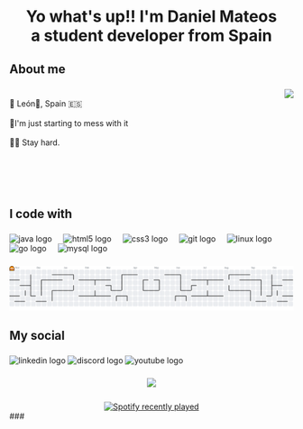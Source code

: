 <h1 align="center">Yo what's up!! I'm Daniel Mateos<br>a student developer from Spain</h1>

###

<h2 align="left">About me</h2>

###

<img align="right" height="180" src="https://media.tenor.com/IH_TkAC2dQQAAAAM/test.gif"  />

###

<p align="left">‎ <br>📍 León🦁, Spain 🇪🇸<br><br>🥶I'm just starting to mess with it<br><br>💪🏻 Stay hard.</p>

###

<br clear="both">

<h2 align="left">I code with</h2>

###

<div align="left">
  <img src="https://cdn.jsdelivr.net/gh/devicons/devicon/icons/java/java-original.svg" height="40" alt="java logo"  />
  <img width="12" />
  <img src="https://cdn.jsdelivr.net/gh/devicons/devicon/icons/html5/html5-original.svg" height="40" alt="html5 logo"  />
  <img width="12" />
  <img src="https://cdn.jsdelivr.net/gh/devicons/devicon/icons/css3/css3-original.svg" height="40" alt="css3 logo"  />
  <img width="12" />
  <img src="https://cdn.jsdelivr.net/gh/devicons/devicon/icons/git/git-original.svg" height="40" alt="git logo"  />
  <img width="12" />
  <img src="https://cdn.jsdelivr.net/gh/devicons/devicon/icons/linux/linux-original.svg" height="40" alt="linux logo"  />
  <img width="12" />
  <img src="https://cdn.jsdelivr.net/gh/devicons/devicon/icons/go/go-original.svg" height="40" alt="go logo"  />
  <img width="12" />
  <img src="https://cdn.jsdelivr.net/gh/devicons/devicon/icons/mysql/mysql-original.svg" height="40" alt="mysql logo"  />
</div>

###

<picture>
  <source media="(prefers-color-scheme: dark)" srcset="https://raw.githubusercontent.com/Damaro684/Damaro684/output/pacman-contribution-graph-dark.svg">
  <source media="(prefers-color-scheme: light)" srcset="https://raw.githubusercontent.com/Damaro684/Damaro684/output/pacman-contribution-graph.svg">
  <img alt="pacman contribution graph" src="https://raw.githubusercontent.com/Damaro684/Damaro684/output/pacman-contribution-graph.svg">
</picture>

###

<h2 align="left">My social</h2>

###

<div align="left">
  <img src="https://raw.githubusercontent.com/maurodesouza/profile-readme-generator/master/src/assets/icons/social/linkedin/default.svg" width="52" height="40" alt="linkedin logo"  />
  <img src="https://raw.githubusercontent.com/maurodesouza/profile-readme-generator/master/src/assets/icons/social/discord/default.svg" width="52" height="40" alt="discord logo"  />
  <img src="https://raw.githubusercontent.com/maurodesouza/profile-readme-generator/master/src/assets/icons/social/youtube/default.svg" width="52" height="40" alt="youtube logo"  />
</div>

###

<div align="center">
  <img src="https://profile-counter.glitch.me/Damaro684/count.svg?"  />
</div>

###

<div align="center">
  <a href="https://open.spotify.com/user/iwk2eparw409gxqc12e4tvdv4">
    <img src="https://spotify-recently-played-readme.vercel.app/api?user=iwk2eparw409gxqc12e4tvdv4&count=6&unique=true" alt="Spotify recently played"  />
  </a>
</div>
###
